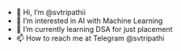 - 👋 Hi, I’m @svtripathii
- 👀 I’m interested in AI with Machine Learning
- 🌱 I’m currently learning DSA for just placement
- 📫 How to reach me at Telegram @svtripathi

<!---
svtripathii/svtripathii is a ✨ special ✨ repository because its `README.md` (this file) appears on your GitHub profile.
You can click the Preview link to take a look at your changes.
--->
